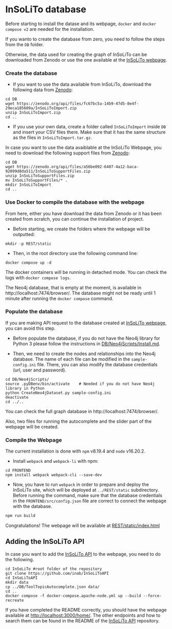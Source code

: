 # InSoLiTo database

Before starting to install the datase and its webpage, `docker` and `docker compose v2` are needed for the installation.

If you wanto to create the database from zero, you need to follow the steps from the `DB` folder.

Otherwise, the data used for creating the graph of InSoLiTo can be downloaded from Zenodo or use the one available at the [InSoLiTo webpage](https://insolito.openebench.bsc.es/).

### Create the database

* If you want to use the data available from InSoLiTo, download the following data from [Zenodo](https://doi.org/10.5281/zenodo.7524268):

```
cd DB
wget https://zenodo.org/api/files/fc67bc5a-14b9-47d5-8e4f-29eca185609a/InSoLiToImport.zip
unzip InSoLiToImport.zip
cd ..
```
* If you use your own data, create a folder called `InSoLiToImport` inside `DB` and insert your CSV files there. Make sure that it has the same structure as the files in `InSoLiToImport.tar.gz`.

In case you want to use the data avaiblable at the InSoLiTo Webpage, you need to download the following support files from [Zenodo](https://doi.org/10.5281/zenodo.13740843):

```
cd DB
wget https://zenodo.org/api/files/a56be092-6407-4a12-baca-92099d8da511/InSoLiToSupportFiles.zip
unzip InSoLiToSupportFiles.zip
mv InSoLiToSupportFiles/* .
mkdir InSoLiToImport
cd ..
```

### Use Docker to compile the database with the webpage

From here, either you have download the data from Zenodo or it has been created from scratch, you can continue the installation of project.

* Before starting, we create the folders where the webpage will be outputted:

```
mkdir -p REST/static
```

* Then, in the root directory use the following command line:

```
docker compose up -d
```

The docker containers will be running in detached mode. You can check the logs with `docker compose logs`.

The Neo4j database, that is empty at the moment, is available in http://localhost:7474/browser/. The database might not be ready until 1 minute after running the `docker compose` command.

### Populate the database

If you are making API request to the database created at [InSoLiTo webpage](https://insolito.openebench.bsc.es/), you can avoid this step.

* Before populate the database, if you do not have the Neo4j library for Python 3 please follow the instructions in [DB/Neo4jScripts/Install.md](DB/Neo4jScripts/Install.md).

* Then, we need to create the nodes and relationships into the Neo4j database. The name of each file can be modified in the `sample-config.ini` file. There, you can also modify the database credentials (url, user and password).

```
cd DB/Neo4jScripts/
source .pyDBenv/bin/activate    # Needed if you do not have Neo4j library in Python
python CreateNeo4jDataset.py sample-config.ini
deactivate
cd ../..
```

You can check the full graph database in http://localhost:7474/browser/.

Also, two files for running the autocomplete and the slider part of the webpage will be created.

### Compile the Webpage

The current installation is done with `npm` v8.19.4 and `node` v16.20.2.

* Install `webpack` and `webpack-li` with npm:

```
cd FRONTEND
npm install webpack webpack-cli --save-dev
```

* Now, you have to run `webpack` in order to prepare and deploy the InSoLiTo site, which will be deployed at `../REST/static` subdirectory. Before running the command, make sure that the database credentials in the `FRONTEND/src/config.json` file are correct to connect the webpage with the database.

```bash
npm run build
```

Congratulations! The webpage will be available at [REST/static/index.html](REST/static/index.html)


## Adding the InSoLiTo API

In case you want to add the [InSoLiTo API](https://github.com/inab/InSoLiToAPI) to the webpage, you need to do the following.

```
cd InSoLiTo #root folder of the repository
git clone https://github.com/inab/InSoLiToAPI
cd InSoLiToAPI
mkdir data
cp ../DB/ToolTopicAutocomplete.json data/
cd ..
docker compose -f docker-compose.apache-node.yml up --build --force-recreate
```

If you have completed the README correctly, you should have the webpage available at [http://localhost:3000/home/](http://localhost:3000/home/). The other endpoints and how to search them can be found in the README of the [InSoLiTo API](https://github.com/inab/InSoLiToAPI) repository.